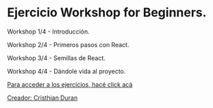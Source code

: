 # Ejercicio Workshop for Beginners.

Workshop 1/4 - Introducción.

Workshop 2/4 - Primeros pasos con React.

Workshop 3/4 - Semillas de React.

Workshop 4/4 - Dándole vida al proyecto.


[Para acceder a los ejercicios, hacé click acá](https://www.notion.so/Workshop-asadito-js-ffaab0561e7846109817faff1f356790)


[Creador: Cristhian Duran](https://twitter.com/durancristhian)
